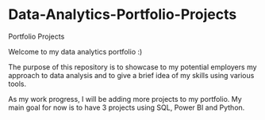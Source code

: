 # Data-Analytics-Portfolio-Projects
Portfolio Projects

Welcome to my data analytics portfolio :)

The purpose of this repository is to showcase to my potential employers my approach to data analysis and to give a brief idea of my skills using various tools.

As my work progress, I will be adding more projects to my portfolio. My main goal for now is to have 3 projects using SQL, Power BI and Python.
